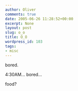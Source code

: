 ```yaml
---
author: Oliver
comments: true
date: 2005-06-26 11:28:52+00:00
excerpt: None
layout: post
slug: o_o
title: O_O
wordpress_id: 103
tags:
- misc
---
```


bored.

4:30AM... bored...



food?